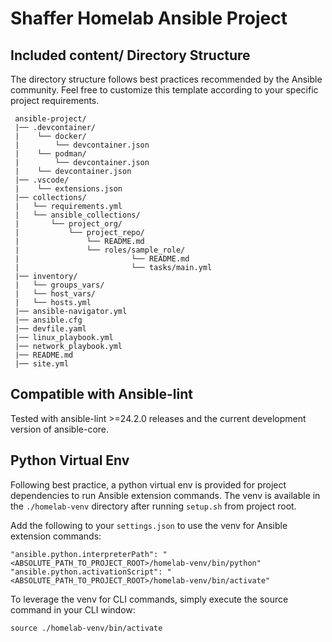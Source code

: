 # Shaffer Homelab Ansible Project

## Included content/ Directory Structure

The directory structure follows best practices recommended by the Ansible community. Feel free to customize this template according to your specific project requirements.

```
 ansible-project/
 |── .devcontainer/
 |    └── docker/
 |        └── devcontainer.json
 |    └── podman/
 |        └── devcontainer.json
 |    └── devcontainer.json
 |── .vscode/
 |    └── extensions.json
 |── collections/
 |   └── requirements.yml
 |   └── ansible_collections/
 |       └── project_org/
 |           └── project_repo/
 |               └── README.md
 |               └── roles/sample_role/
 |                         └── README.md
 |                         └── tasks/main.yml
 |── inventory/
 |   └── groups_vars/
 |   └── host_vars/
 |   └── hosts.yml
 |── ansible-navigator.yml
 |── ansible.cfg
 |── devfile.yaml
 |── linux_playbook.yml
 |── network_playbook.yml
 |── README.md
 |── site.yml
```

## Compatible with Ansible-lint

Tested with ansible-lint >=24.2.0 releases and the current development version of ansible-core.

## Python Virtual Env

Following best practice, a python virtual env is provided for project dependencies to run Ansible extension commands.
The venv is available in the `./homelab-venv` directory after running `setup.sh` from project root.

Add the following to your `settings.json` to use the venv for Ansible extension commands:
```
"ansible.python.interpreterPath": "<ABSOLUTE_PATH_TO_PROJECT_ROOT>/homelab-venv/bin/python"
"ansible.python.activationScript": "<ABSOLUTE_PATH_TO_PROJECT_ROOT>/homelab-venv/bin/activate"
```

To leverage the venv for CLI commands, simply execute the source command in your CLI window:
```
source ./homelab-venv/bin/activate
```